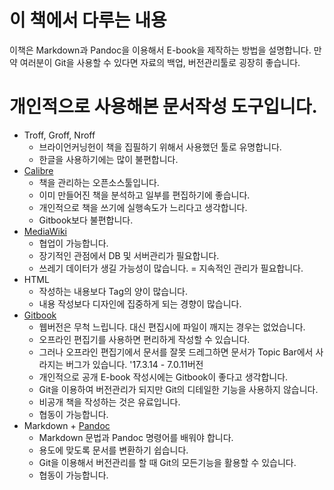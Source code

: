 # 이 책에서 다루는 내용
이책은 Markdown과 Pandoc을 이용해서 E-book을 제작하는 방법을 설명합니다.
만약 여러분이 Git을 사용할 수 있다면 자료의 백업, 버전관리툴로 굉장히 좋습니다.

# 개인적으로 사용해본 문서작성 도구입니다.
- Troff, Groff, Nroff
	- 브라이언커닝헌이 책을 집필하기 위해서 사용했던 툴로 유명합니다.
	- 한글을 사용하기에는 많이 불편합니다.
- [Calibre](https://calibre-ebook.com)
	- 책을 관리하는 오픈소스툴입니다.
	- 이미 만들어진 책을 분석하고 일부를 편집하기에 좋습니다.
	- 개인적으로 책을 쓰기에 실행속도가 느리다고 생각합니다.
	- Gitbook보다 불편합니다.
- [MediaWiki](https://www.mediawiki.org/wiki/MediaWiki)
	- 협업이 가능합니다.
	- 장기적인 관점에서 DB 및 서버관리가 필요합니다.
	- 쓰레기 데이터가 생길 가능성이 많습니다. = 지속적인 관리가 필요합니다.
- HTML
	- 작성하는 내용보다 Tag의 양이 많습니다.
	- 내용 작성보다 디자인에 집중하게 되는 경향이 많습니다.
- [Gitbook](http://www.gitbook.com)
	- 웹버전은 무척 느립니다. 대신 편집시에 파일이 깨지는 경우는 없었습니다.
	- 오프라인 편집기를 사용하면 편리하게 작성할 수 있습니다.
	- 그러나 오프라인 편집기에서 문서를 잘못 드레그하면 문서가 Topic Bar에서 사라지는 버그가 있습니다. '17.3.14 - 7.0.11버전
	- 개인적으로 공개 E-book 작성시에는 Gitbook이 좋다고 생각합니다.
	- Git을 이용하여 버전관리가 되지만 Git의 디테일한 기능을 사용하지 않습니다.
	- 비공개 책을 작성하는 것은 유료입니다.
	- 협동이 가능합니다.
- Markdown + [Pandoc](http://www.pandoc.org)
	- Markdown 문법과 Pandoc 명령어를 배워야 합니다.
	- 용도에 맞도록 문서를 변환하기 쉽습니다.
	- Git을 이용해서 버전관리를 할 때 Git의 모든기능을 활용할 수 있습니다.
	- 협동이 가능합니다.
